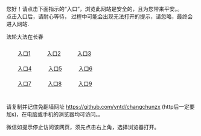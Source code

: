您好！请点击下面指示的“入口”，浏览此网站是安全的，且为您带来平安。。 <br/>
点击入口后，请耐心等待， 过程中可能会出现无法打开的提示，请忽略，最终会进入网站. </br>

法轮大法在长春<br/>
<div style="padding:10px"><a style="margin:20px" target="_blank" href="https://d21k8jb20erxzi.cloudfront.net/2Qpsp?jnrxu" id="ccLink1" rel="nofollow">入口1</a> <a target="_blank" style="margin:20px" href="https://d18raefl4ug0jh.cloudfront.net/2Qpsp?qmahcymj" id="ccLink2" rel="nofollow">入口2</a> <a style="margin:20px" target="_blank" href="https://d4crvbgynfzh3.cloudfront.net/2Qpsp?yxspz" id="ccLink3" rel="nofollow">入口3</a></div>

<div style="padding:10px" ><a style="margin:20px" target="_blank" href="https://d21k8jb20erxzi.cloudfront.net/2Qpsp?jnrxu" id="ccLink4" rel="nofollow">入口4</a> <a style="margin:20px" href="https://d18raefl4ug0jh.cloudfront.net/2Qpsp?qmahcymj" target="_blank" id="ccLink5" rel="nofollow">入口5</a> <a style="margin:20px" href="https://d4crvbgynfzh3.cloudfront.net/2Qpsp?yxspz" target="_blank" id="ccLink6" rel="nofollow">入口6</a></div>

<div style="padding:10px"><a style="margin:20px" target="_blank" href="https://d21k8jb20erxzi.cloudfront.net/2Qpsp?jnrxu" id="ccLink7" rel="nofollow">入口7</a> <a style="margin:20px" href="https://d18raefl4ug0jh.cloudfront.net/2Qpsp?qmahcymj" target="_blank" id="ccLink8" rel="nofollow">入口8</a> <a style="margin:20px" target="_blank" href="https://d4crvbgynfzh3.cloudfront.net/2Qpsp?yxspz" id="ccLink9" rel="nofollow">入口9</a></div>

<br/>



请复制并记住免翻墙网址 https://github.com/yntd/changchunzx (http后一定要加s)，在电脑或手机的浏览器均可访问。。<br/>

微信如提示停止访问该网页，须先点击右上角，选择浏览器打开。
